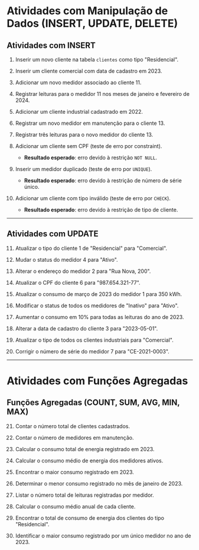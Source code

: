 # Atividades com Manipulação de Dados (INSERT, UPDATE, DELETE)

## **Atividades com INSERT**

1. Inserir um novo cliente na tabela `clientes` como tipo "Residencial".

2. Inserir um cliente comercial com data de cadastro em 2023.

3. Adicionar um novo medidor associado ao cliente 11.

4. Registrar leituras para o medidor 11 nos meses de janeiro e fevereiro de 2024.

5. Adicionar um cliente industrial cadastrado em 2022.

6. Registrar um novo medidor em manutenção para o cliente 13.

7. Registrar três leituras para o novo medidor do cliente 13.

8. Adicionar um cliente sem CPF (teste de erro por constraint).  
   - **Resultado esperado**: erro devido à restrição `NOT NULL`.

9. Inserir um medidor duplicado (teste de erro por `UNIQUE`).  
   - **Resultado esperado**: erro devido à restrição de número de série único.

10. Adicionar um cliente com tipo inválido (teste de erro por `CHECK`).  
    - **Resultado esperado**: erro devido à restrição de tipo de cliente.

---

## **Atividades com UPDATE**

11. Atualizar o tipo do cliente 1 de "Residencial" para "Comercial".

12. Mudar o status do medidor 4 para "Ativo".

13. Alterar o endereço do medidor 2 para "Rua Nova, 200".

14. Atualizar o CPF do cliente 6 para "987.654.321-77".

15. Atualizar o consumo de março de 2023 do medidor 1 para 350 kWh.

16. Modificar o status de todos os medidores de "Inativo" para "Ativo".

17. Aumentar o consumo em 10% para todas as leituras do ano de 2023.

18. Alterar a data de cadastro do cliente 3 para "2023-05-01".

19. Atualizar o tipo de todos os clientes industriais para "Comercial".

20. Corrigir o número de série do medidor 7 para "CE-2021-0003".

---

# Atividades com Funções Agregadas

## **Funções Agregadas (COUNT, SUM, AVG, MIN, MAX)**

21. Contar o número total de clientes cadastrados.

22. Contar o número de medidores em manutenção.

23. Calcular o consumo total de energia registrado em 2023.

24. Calcular o consumo médio de energia dos medidores ativos.

25. Encontrar o maior consumo registrado em 2023.

26. Determinar o menor consumo registrado no mês de janeiro de 2023.

27. Listar o número total de leituras registradas por medidor.

28. Calcular o consumo médio anual de cada cliente.

29. Encontrar o total de consumo de energia dos clientes do tipo "Residencial".

30. Identificar o maior consumo registrado por um único medidor no ano de 2023.
